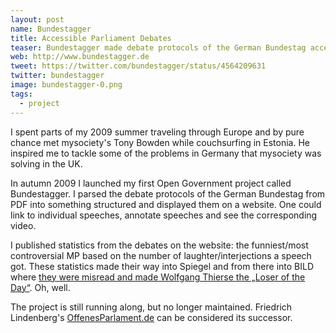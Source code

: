 ```yaml
---
layout: post
name: Bundestagger
title: Accessible Parliament Debates
teaser: Bundestagger made debate protocols of the German Bundestag accessible
web: http://www.bundestagger.de
tweet: https://twitter.com/bundestagger/status/4564209631
twitter: bundestagger
image: bundestagger-0.png
tags:
  - project
---
```


I spent parts of my 2009 summer traveling through Europe and by pure chance met mysociety's Tony Bowden while couchsurfing in Estonia. He inspired me to tackle some of the problems in Germany that mysociety was solving in the UK.

In autumn 2009 I launched my first Open Government project called Bundestagger. I parsed the debate protocols of the German Bundestag from PDF into something structured and displayed them on a website. One could link to individual speeches, annotate speeches and see the corresponding video.

I published statistics from the debates on the website: the funniest/most controversial MP based on the number of laughter/interjections a speech got.
These statistics made their way into Spiegel and from there into BILD where [they were misread and made Wolfgang Thierse the „Loser of the Day“](http://www.bildblog.de/35825/zum-lachen-in-den-bundestag-gehen/). Oh, well.

The project is still running along, but no longer maintained. Friedrich Lindenberg's [OffenesParlament.de](http://offenesparlament.de/) can be considered its successor.